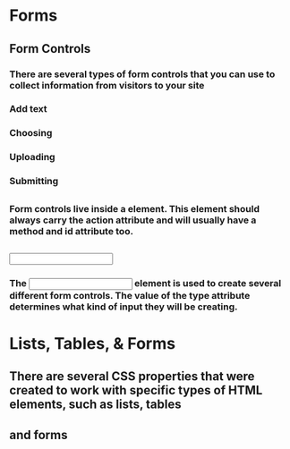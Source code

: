 # Forms

## Form Controls

### There are several types of form controls that you can use to collect information from visitors to your site

### Add text

### Choosing

### Uploading

### Submitting

## <form>

### Form controls live inside a <form> element. This element should always carry the action attribute and will usually have a method and id attribute too.

## <input>
### The <input> element is used to create several different form controls. The value of the type attribute determines what kind of input they will be creating.

# Lists, Tables, & Forms
## There are several CSS properties that were created to work with specific types of HTML elements, such as lists, tables
## and forms
